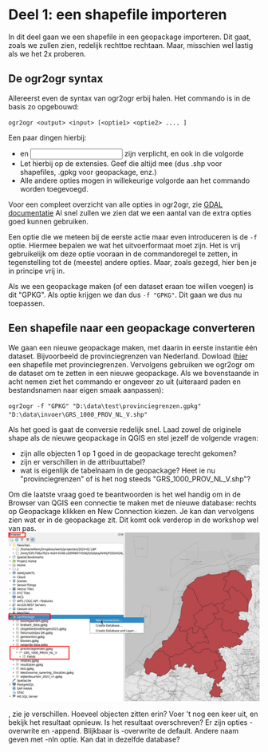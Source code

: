 # Deel 1: een shapefile importeren

In dit deel gaan we een shapefile in een geopackage importeren. Dit gaat, zoals we zullen zien, redelijk rechttoe rechtaan. Maar, misschien wel lastig als we het 2x proberen.

## De ogr2ogr syntax

Allereerst even de syntax van ogr2ogr erbij halen. Het commando is in de basis zo opgebouwd:

`ogr2ogr <output> <input> [<optie1> <optie2> .... ]`

Een paar dingen hierbij:

* <output> en <input> zijn verplicht, en ook in die volgorde
* Let hierbij op de extensies. Geef die altijd mee (dus .shp voor shapefiles, .gpkg voor geopackage, enz.)
* Alle andere opties mogen in willekeurige volgorde aan het commando worden toegevoegd. 

Voor een compleet overzicht van alle opties in ogr2ogr, zie [GDAL documentatie](https://gdal.org/en/stable/programs/ogr2ogr.html)
Al snel zullen we zien dat we een aantal van de extra opties goed kunnen gebruiken. 

Een optie die we meteen bij de eerste actie maar even introduceren is de `-f` optie. Hiermee bepalen we wat het uitvoerformaat moet zijn. Het is vrij gebruikelijk om deze optie vooraan in de commandoregel te zetten, in tegenstelling tot de (meeste) andere opties. Maar, zoals gezegd, hier ben je in principe vrij in. 

Als we een geopackage maken (of een dataset eraan toe willen voegen) is dit "GPKG". Als optie krijgen we dan dus `-f "GPKG"`. Dit gaan we dus nu toepassen.

## Een shapefile naar een geopackage converteren

We gaan een nieuwe geopackage maken, met daarin in eerste instantie één dataset. Bijvoorbeeld de provinciegrenzen van Nederland.
Dowload ([hier](https://www.nationaalgeoregister.nl/geonetwork/srv/dut/catalog.search#/metadata/e73b01f6-28c7-4bb7-a782-e877e8113e2c) een shapefile met provinciegrenzen. 
Vervolgens gebruiken we ogr2ogr om de dataset om te zetten in een nieuwe geopackage. Als we bovenstaande in acht nemen ziet het commando er ongeveer zo uit (uiteraard paden en bestandsnamen naar eigen smaak aanpassen):

`ogr2ogr -f "GPKG" "D:\data\test\provinciegrenzen.gpkg" "D:\data\invoer\GRS_1000_PROV_NL_V.shp"`

Als het goed is gaat de conversie redelijk snel. Laad zowel de originele shape als de nieuwe geopackage in QGIS en stel jezelf de volgende vragen:

* zijn alle objecten 1 op 1 goed in de geopackage terecht gekomen?
* zijn er verschillen in de attribuuttabel?
* wat is eigenlijk de tabelnaam in de geopackage? Heet ie nu "provinciegrenzen" of is het nog steeds "GRS_1000_PROV_NL_V.shp"?

Om die laatste vraag goed te beantwoorden is het wel handig om in de Browser van QGIS een connectie te maken met de nieuwe database: rechts op Geopackage klikken en New Connection kiezen. Je kan dan vervolgens zien wat er in de geopackage zit. Dit komt ook verderop in de workshop wel van pas.
![QGIS Browser](/images/QGIS_browser.png)



, zie je verschillen. Hoeveel objecten zitten erin? 
Voer 't nog een keer uit, en bekijk het resultaat opnieuw. Is het resultaat overschreven? Er zijn opties -overwrite en -append. Blijkbaar is -overwrite de default.
Andere naam geven met -nln optie. Kan dat in dezelfde database? 
